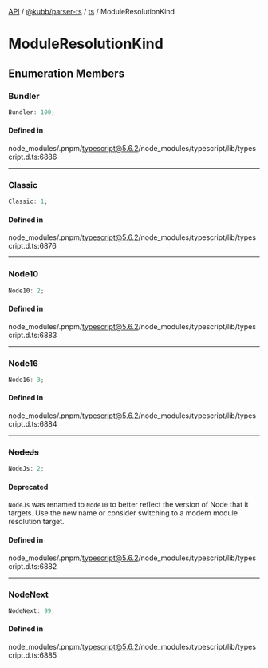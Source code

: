 [API](../../../../../packages.md) / [@kubb/parser-ts](../../../index.md) / [ts](../index.md) / ModuleResolutionKind

# ModuleResolutionKind

## Enumeration Members

### Bundler

```ts
Bundler: 100;
```

#### Defined in

node\_modules/.pnpm/typescript@5.6.2/node\_modules/typescript/lib/typescript.d.ts:6886

***

### Classic

```ts
Classic: 1;
```

#### Defined in

node\_modules/.pnpm/typescript@5.6.2/node\_modules/typescript/lib/typescript.d.ts:6876

***

### Node10

```ts
Node10: 2;
```

#### Defined in

node\_modules/.pnpm/typescript@5.6.2/node\_modules/typescript/lib/typescript.d.ts:6883

***

### Node16

```ts
Node16: 3;
```

#### Defined in

node\_modules/.pnpm/typescript@5.6.2/node\_modules/typescript/lib/typescript.d.ts:6884

***

### ~~NodeJs~~

```ts
NodeJs: 2;
```

#### Deprecated

`NodeJs` was renamed to `Node10` to better reflect the version of Node that it targets.
Use the new name or consider switching to a modern module resolution target.

#### Defined in

node\_modules/.pnpm/typescript@5.6.2/node\_modules/typescript/lib/typescript.d.ts:6882

***

### NodeNext

```ts
NodeNext: 99;
```

#### Defined in

node\_modules/.pnpm/typescript@5.6.2/node\_modules/typescript/lib/typescript.d.ts:6885
